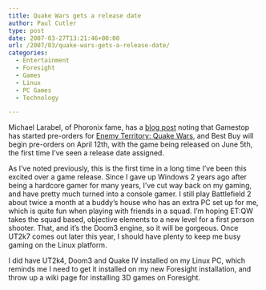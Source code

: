 ```yaml
---
title: Quake Wars gets a release date
author: Paul Cutler
type: post
date: 2007-03-27T13:21:46+00:00
url: /2007/03/quake-wars-gets-a-release-date/
categories:
  - Entertainment
  - Foresight
  - Games
  - Linux
  - PC Games
  - Technology

---
```

Michael Larabel, of Phoronix fame, has a [blog post][1] noting that Gamestop has started pre-orders for [Enemy Territory: Quake Wars][2], and Best Buy will begin pre-orders on April 12th, with the game being released on June 5th, the first time I&#8217;ve seen a release date assigned.

As I&#8217;ve noted previously, this is the first time in a long time I&#8217;ve been this excited over a game release. Since I gave up Windows 2 years ago after being a hardcore gamer for many years, I&#8217;ve cut way back on my gaming, and have pretty much turned into a console gamer. I still play Battlefield 2 about twice a month at a buddy&#8217;s house who has an extra PC set up for me, which is quite fun when playing with friends in a squad. I&#8217;m hoping ET:QW takes the squad based, objective elements to a new level for a first person shooter. That, and it&#8217;s the Doom3 engine, so it will be gorgeous. Once UT2k7 comes out later this year, I should have plenty to keep me busy gaming on the Linux platform.

I did have UT2k4, Doom3 and Quake IV installed on my Linux PC, which reminds me I need to get it installed on my new Foresight installation, and throw up a wiki page for installing 3D games on Foresight.

 [1]: http://www.michaellarabel.com/index.php?k=blog&i=134
 [2]: http://www.enemyterritory.com/